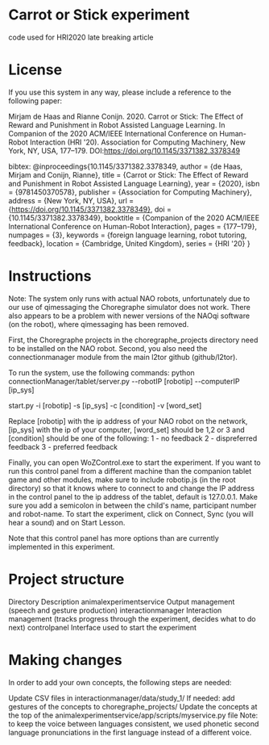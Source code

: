 # Carrot or Stick experiment
code used for HRI2020 late breaking article

# License #
If you use this system in any way, please include a reference to the following paper:

Mirjam de Haas and Rianne Conijn. 2020. Carrot or Stick: The Effect of Reward and Punishment in Robot Assisted Language Learning. In Companion of the 2020 ACM/IEEE International Conference on Human-Robot Interaction (HRI '20). Association for Computing Machinery, New York, NY, USA, 177–179. DOI:https://doi.org/10.1145/3371382.3378349

bibtex:
@inproceedings{10.1145/3371382.3378349,
author = {de Haas, Mirjam and Conijn, Rianne},
title = {Carrot or Stick: The Effect of Reward and Punishment in Robot Assisted Language Learning},
year = {2020},
isbn = {9781450370578},
publisher = {Association for Computing Machinery},
address = {New York, NY, USA},
url = {https://doi.org/10.1145/3371382.3378349},
doi = {10.1145/3371382.3378349},
booktitle = {Companion of the 2020 ACM/IEEE International Conference on Human-Robot Interaction},
pages = {177–179},
numpages = {3},
keywords = {foreign language learning, robot tutoring, feedback},
location = {Cambridge, United Kingdom},
series = {HRI '20}
}

# Instructions #
Note: The system only runs with actual NAO robots, unfortunately due to our use of qimessaging the Choregraphe simulator does not work. There also appears to be a problem with newer versions of the NAOqi software (on the robot), where qimessaging has been removed.

First, the Choregraphe projects in the choregraphe_projects directory need to be installed on the NAO robot. Second, you also need the connectionmanager module from the main l2tor github (github/l2tor).

To run the system, use the following commands: python connectionManager/tablet/server.py --robotIP [robotip] --computerIP [ip_sys]

start.py -i [robotip] -s [ip_sys] -c [condition] -v [word_set]

Replace [robotip] with the ip address of your NAO robot on the network, [ip_sys] with the ip of your computer, [word_set] should be 1,2 or 3 and [condition] should be one of the following: 1 - no feedback 2 - dispreferred feedback 3 - preferred feedback

Finally, you can open WoZControl.exe to start the experiment. If you want to run this control panel from a different machine than the companion tablet game and other modules, make sure to include robotip.js (in the root directory) so that it knows where to connect to and change the IP address in the control panel to the ip address of the tablet, default is 127.0.0.1. Make sure you add a semicolon in between the child's name, participant number and robot-name. To start the experiment, click on Connect, Sync (you will hear a sound) and on Start Lesson.

Note that this control panel has more options than are currently implemented in this experiment.

# Project structure #
Directory	Description
animalexperimentservice	Output management (speech and gesture production)
interactionmanager	Interaction management (tracks progress through the experiment, decides what to do next)
controlpanel	Interface used to start the experiment

# Making changes #
In order to add your own concepts, the following steps are needed:

Update CSV files in interactionmanager/data/study_1/
If needed: add gestures of the concepts to choregraphe_projects/
Update the concepts at the top of the animalexperimentservice/app/scripts/myservice.py file
Note: to keep the voice between languages consistent, we used phonetic second language pronunciations in the first language instead of a different voice.
